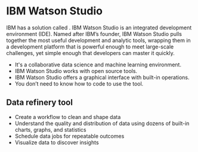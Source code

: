 # IBM Watson Studio

IBM has a solution called . IBM Watson Studio is an integrated development environment (IDE). Named after IBM’s founder, IBM Watson Studio pulls together the most useful development and analytic tools, wrapping them in a development platform that is powerful enough to meet large-scale challenges, yet simple enough that developers can master it quickly.

- It's a collaborative data science and machine learning environment.
- IBM Watson Studio works with open source tools.
- IBM Watson Studio offers a graphical interface with built-in operations.
- You don’t need to know how to code to use the tool.

## **Data refinery tool**

- Create a workflow to clean and shape data
- Understand the quality and distribution of data using dozens of built-in charts, graphs, and statistics
- Schedule data jobs for repeatable outcomes
- Visualize data to discover insights